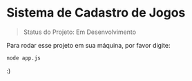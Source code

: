 # Sistema de Cadastro de Jogos

> Status do Projeto: Em Desenvolvimento

Para rodar esse projeto em sua máquina, por favor digite:

```
node app.js
```
:)

